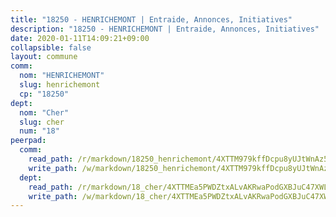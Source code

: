 ```yaml
---
title: "18250 - HENRICHEMONT | Entraide, Annonces, Initiatives"
description: "18250 - HENRICHEMONT | Entraide, Annonces, Initiatives"
date: 2020-01-11T14:09:21+09:00
collapsible: false
layout: commune
comm:
  nom: "HENRICHEMONT"
  slug: henrichemont
  cp: "18250"
dept:
  nom: "Cher"
  slug: cher
  num: "18"
peerpad:
  comm:
    read_path: /r/markdown/18250_henrichemont/4XTTM979kffDcpu8yUJtWnAz5bqUZwD6FaJDNbEemQV6Q4tzg
    write_path: /w/markdown/18250_henrichemont/4XTTM979kffDcpu8yUJtWnAz5bqUZwD6FaJDNbEemQV6Q4tzg-K3TgUNocycxG4p9udyTdeDgAKj7ACeVWowFQDFwfU6CLCGYMhw3nyHXyqBdvzNgS5WGDKcg4UhQMGB2BGjCGUScDVpnaLmBEjEtBHQWqJJyd5MmRBUydgteEejtAR5bVtCmtcPB2
  dept:
    read_path: /r/markdown/18_cher/4XTTMEa5PWDZtxALvAKRwaPodGXBJuC47XWLMLZ5hCaMSik3w
    write_path: /w/markdown/18_cher/4XTTMEa5PWDZtxALvAKRwaPodGXBJuC47XWLMLZ5hCaMSik3w-K3TgTvT6tiupPRTeoV2zMggT6E77BmY6Zeeqwk1pvv6Bfo4GHKoyLD2hQDLMcNajnfixB5aDgngmFZba1jsFtXhXJhkZaMz5Fno5UjuUU6mkQFXv9cWu6FJLmGRziLMtgTSufDeD
---
```


